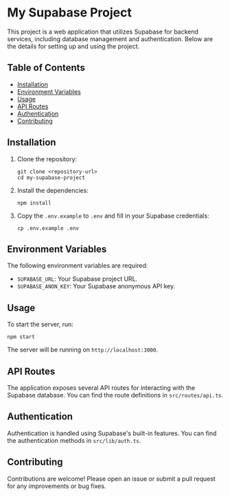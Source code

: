 # My Supabase Project

This project is a web application that utilizes Supabase for backend services, including database management and authentication. Below are the details for setting up and using the project.

## Table of Contents

- [Installation](#installation)
- [Environment Variables](#environment-variables)
- [Usage](#usage)
- [API Routes](#api-routes)
- [Authentication](#authentication)
- [Contributing](#contributing)

## Installation

1. Clone the repository:
   ```
   git clone <repository-url>
   cd my-supabase-project
   ```

2. Install the dependencies:
   ```
   npm install
   ```

3. Copy the `.env.example` to `.env` and fill in your Supabase credentials:
   ```
   cp .env.example .env
   ```

## Environment Variables

The following environment variables are required:

- `SUPABASE_URL`: Your Supabase project URL.
- `SUPABASE_ANON_KEY`: Your Supabase anonymous API key.

## Usage

To start the server, run:
```
npm start
```

The server will be running on `http://localhost:3000`.

## API Routes

The application exposes several API routes for interacting with the Supabase database. You can find the route definitions in `src/routes/api.ts`.

## Authentication

Authentication is handled using Supabase's built-in features. You can find the authentication methods in `src/lib/auth.ts`.

## Contributing

Contributions are welcome! Please open an issue or submit a pull request for any improvements or bug fixes.